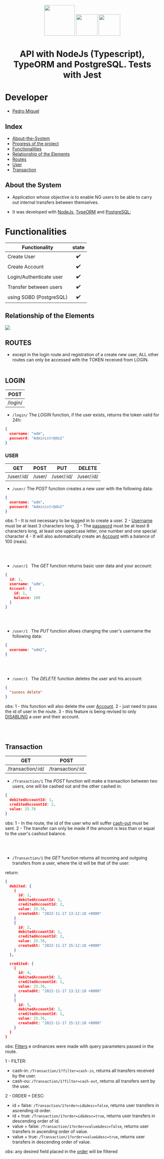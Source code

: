 <div align="center" display="flex">
  <img height="100px" src="https://cdn.jsdelivr.net/gh/devicons/devicon/icons/nodejs/nodejs-original-wordmark.svg" />
  <img height="70px" src='https://upload.wikimedia.org/wikipedia/commons/thumb/2/29/Postgresql_elephant.svg/1200px-Postgresql_elephant.svg.png'>
  <img height="70px" src='https://avatars.githubusercontent.com/u/53864671?v=4'>
  <h1 align="center">API with NodeJs (Typescript), TypeORM and PostgreSQL. Tests with Jest</h1>
</div>

# Developer

<ul>
  <li><a href="https://github.com/PedroMiguel7">Pedro Miguel</a></li>
</ul>

## Index

- [About-the-System](#about-the-system)
- [Progress of the project](#progress)
- [Functionalities](#functionalities)
- [Relationship of the Elements](#relationship-of-the-elements)
- [Routes](#routes)
- [User](#user)
- [Transaction](#transaction)
<!-- - [Account](#account) -->

## About the System

- Application whose objective is to enable NG users to be able to carry out internal transfers between themselves.

- It was developed with [NodeJs](https://nodejs.org/en/), [TypeORM](https://typeorm.io/) and [PostgreSQL](https://www.postgresql.org);
<!-- - The API and Database are not being maintained yet. https://render.com/
- Documentation and testing of routes was done in swagger [swagger](https://app.swaggerhub.com/apis/PedroMiguel7/pokedeks_backend/1.0.0). -->

# Functionalities

| Functionality                         | state |
| -------------------------------------- | :----: |
| Create User                         |   ✔️   |
| Create Account                         |   ✔️   |
| Login/Authenticate user               |   ✔️   |
| Transfer between users                        |   ✔️   |
| using SGBD (PostgreSQL) |   ✔️   |

## Relationship of the Elements

<img src="https://ngcash.notion.site/image/https%3A%2F%2Fs3-us-west-2.amazonaws.com%2Fsecure.notion-static.com%2F65a8d6ca-b491-4d27-a26e-2d4bcdaed34a%2Fdigram.png?table=block&id=431ddb96-828d-4bd5-b4a7-a8814683b66d&spaceId=6f9b2303-1422-45c0-a306-a5a53110fd01&width=2000&userId=&cache=v2" />

## ROUTES
 - except in the login route and registration of a create new user, ALL other routes can only be accessed with the TOKEN received from LOGIN.
<br></br>

## LOGIN
| POST      |
| --------- |
| /login/|

- `/login/` The _LOGIN_ function, if the user exists, returns the token valid for 24h:

```json
{
  username: "adm",
  password: "Administr@do2"
}
```

### USER

| GET           | POST      | PUT                     | DELETE        |
| ------------- | --------- | ----------------------- | ------------- |
| /user/:id/    | /user/    | /user/:id/              | /user/:id/ |

- `/user/` The _POST_ function creates a new user with the following data:

```json
{
  username: "adm",
  password: "Administr@do2"
}
```
obs: 
  1 - It is not necessary to be logged in to create a user.
  2 - [Username](#username) must be at least 3 characters long.
  3 - The [password](#password) must be at least 8 characters long, at least one uppercase letter, one number and one special character
  4 - It will also automatically create an [Account](#account) with a balance of 100 (reais).

  <br></br>

- `/user/1 ` The _GET_ function returns basic user data and your account:

```json
{
  id: 1,
  username: "adm",
  Account: {
    id: 1,
    balance: 100
  }
}
```

<br></br>

- `/user/1 ` The _PUT_ function allows changing the user's username the following data:

```json
{
  username: "adm2",
}
```

<br></br>

- `/user/1 ` The _DELETE_ function deletes the user and his account:
```json
{
  "sucess delete"
}
```

obs: 
1 - this function will also delete the user [Account](#account).
2 - just need to pass the id of user in the route.
3 - this feature is being revised to only [DISABLING](#disabling) a user and their account.

<br></br>
## Transaction

| GET              | POST              |
| -------------    | ---------         |
| /transaction/:id/| /transaction/:id  |

- `/Transaction/1` The _POST_ function will make a transaction between two users, one will be cashed out and the other cashed in:

```json
{
  debitedAccountId: 1,
  creditedAccountId: 2,
  value: 25.76
}
```
obs: 
  1 - In the route, the id of the user who will suffer [cash-out](#cashout) must be sent.
  2 -  The transfer can only be made if the amount is less than or equal to the user's cashout balance.

  <br></br>

  - `/Transaction/1` the _GET_ function returns all incoming and outgoing transfers from a user, where the id will be that of the user:

return:
```json
{
  debited: { 
    {
      id: 1,
      debitedAccountId: 1,
      creditedAccountId: 2,
      value: 25.76,
      createdAt: "2022-11-17 13:12:18 +0000"
    }
    {
      id: 2,
      debitedAccountId: 1,
      creditedAccountId: 2,
      value: 25.76,
      createdAt: "2022-11-17 15:12:18 +0000"
    }
  },

  credited: { 
    {
      id: 4,
      debitedAccountId: 2,
      creditedAccountId: 1,
      value: 25.76,
      createdAt: "2022-11-17 13:12:18 +0000"
    }
    {
      id: 5,
      debitedAccountId: 2,
      creditedAccountId: 1,
      value: 25.76,
      createdAt: "2022-11-17 15:12:18 +0000"
    }
  }
}
```
obs: [Filters]() e ordinances were made with query parameters passed in the route.

  1 - FILTER:
   - cash-in: `/Transaction/1?filter=cash-in`, returns all transfers received by the user.
   - cash-ou: `/Transaction/1?filter=cash-out`, returns all transfers sent by the user.

  2 - ORDER + DESC:
  - id + false: `/Transaction/1?order=id&desc=false`, returns user transfers in ascending id order.
  - id + true: `/Transaction/1?order=id&desc=true`, returns user transfers in descending order of id.
  - value + false: `/Transaction/1?order=value&desc=false`, returns user transfers in ascending order of value.
  - value + true: `/Transaction/1?order=value&desc=true`, returns user transfers in descending order of value.

obs: any desired field placed in the [order](#order) will be filtered
